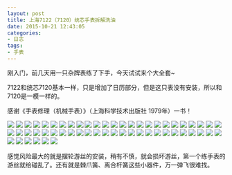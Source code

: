 ```yaml
---
layout: post
title: 上海7122（7120）统芯手表拆解洗油
date: 2015-10-21 12:43:05
categories:
- 日志
tags:
- 手表
---
```


刚入门，前几天用一只杂牌表练了下手，今天试试来个大全套~    

7122和统芯7120基本一样，只是增加了日历部分，但是这只表没有安装，所以和7120是一模一样的。  


感谢《手表修理（机械手表）》（上海科学技术出版社 1979年）一书！  

![](http://i1328.photobucket.com/albums/w532/xwlogic/IMG_4215_zpshidqwwni.jpg)
![](http://i1328.photobucket.com/albums/w532/xwlogic/IMG_4216_zpsb0pgavlx.jpg)
![](http://i1328.photobucket.com/albums/w532/xwlogic/IMG_4217_zps6vyfacnu.jpg)
![](http://i1328.photobucket.com/albums/w532/xwlogic/IMG_4218_zps7os1fndx.jpg)
![](http://i1328.photobucket.com/albums/w532/xwlogic/IMG_4219_zpsdy2l7nbo.jpg)
![](http://i1328.photobucket.com/albums/w532/xwlogic/IMG_4220_zpsb4axejc2.jpg)
![](http://i1328.photobucket.com/albums/w532/xwlogic/IMG_4221_zpszlsvhqfa.jpg)
![](http://i1328.photobucket.com/albums/w532/xwlogic/IMG_4222_zpsbccxoid9.jpg)
![](http://i1328.photobucket.com/albums/w532/xwlogic/IMG_4223_zpsp7bm7wgg.jpg)
![](http://i1328.photobucket.com/albums/w532/xwlogic/IMG_4224_zps1ysmxkdr.jpg)
![](http://i1328.photobucket.com/albums/w532/xwlogic/IMG_4226_zpszycg5wur.jpg)
![](http://i1328.photobucket.com/albums/w532/xwlogic/IMG_4227_zpsusszsnp7.jpg)
![](http://i1328.photobucket.com/albums/w532/xwlogic/IMG_4228_zpsyo8zaoqs.jpg)
![](http://i1328.photobucket.com/albums/w532/xwlogic/IMG_4229_zpszkv9ckcp.jpg)
![](http://i1328.photobucket.com/albums/w532/xwlogic/IMG_4230_zps2zvolnq9.jpg)
![](http://i1328.photobucket.com/albums/w532/xwlogic/IMG_4231_zpswk0g1bwv.jpg)
![](http://i1328.photobucket.com/albums/w532/xwlogic/IMG_4232_zpscfgfqrwg.jpg)
![](http://i1328.photobucket.com/albums/w532/xwlogic/IMG_4233_zpsysct65hz.jpg)
![](http://i1328.photobucket.com/albums/w532/xwlogic/IMG_4234_zpst8ywbbbs.jpg)
![](http://i1328.photobucket.com/albums/w532/xwlogic/IMG_4235_zpsizrio7dw.jpg)
![](http://i1328.photobucket.com/albums/w532/xwlogic/IMG_4237_zpsxgizmpy2.jpg)
![](http://i1328.photobucket.com/albums/w532/xwlogic/IMG_4238_zpsunzpzhfe.jpg)
![](http://i1328.photobucket.com/albums/w532/xwlogic/IMG_4240_zpsk6exrghk.jpg)
![](http://i1328.photobucket.com/albums/w532/xwlogic/IMG_4241_zpsiqnr14sp.jpg)
![](http://i1328.photobucket.com/albums/w532/xwlogic/IMG_4242_zpsbu0csgml.jpg)
![](http://i1328.photobucket.com/albums/w532/xwlogic/IMG_4243_zpsuznxh8ys.jpg)
![](http://i1328.photobucket.com/albums/w532/xwlogic/IMG_4245_zpsbebke2xb.jpg)
![](http://i1328.photobucket.com/albums/w532/xwlogic/IMG_4246_zpspjkbqqy5.jpg)
![](http://i1328.photobucket.com/albums/w532/xwlogic/IMG_4247_zpsjihhz88b.jpg)
![](http://i1328.photobucket.com/albums/w532/xwlogic/IMG_4248_zpsv7i8jzjz.jpg)
![](http://i1328.photobucket.com/albums/w532/xwlogic/IMG_4249_zpsdfmmgtrg.jpg)
![](http://i1328.photobucket.com/albums/w532/xwlogic/IMG_4250_zps2yzbigz6.jpg)
![](http://i1328.photobucket.com/albums/w532/xwlogic/IMG_4252_zps4fhjkxlr.jpg)
![](http://i1328.photobucket.com/albums/w532/xwlogic/IMG_4255_zpse1hdhzn7.jpg)
![](http://i1328.photobucket.com/albums/w532/xwlogic/IMG_4256_zpsmvwrs98e.jpg)
![](http://i1328.photobucket.com/albums/w532/xwlogic/IMG_4258_zpsnvv0mrjd.jpg)
![](http://i1328.photobucket.com/albums/w532/xwlogic/IMG_4259_zpsb77kps0u.jpg)
![](http://i1328.photobucket.com/albums/w532/xwlogic/IMG_4261_zps9i7nagaq.jpg)
![](http://i1328.photobucket.com/albums/w532/xwlogic/IMG_4262_zpsinomceaa.jpg)
![](http://i1328.photobucket.com/albums/w532/xwlogic/IMG_4263_zpsqytflstv.jpg)
![](http://i1328.photobucket.com/albums/w532/xwlogic/IMG_4264_zpsduu9zxls.jpg)
![](http://i1328.photobucket.com/albums/w532/xwlogic/IMG_4266_zpsqyduvxeg.jpg)
![](http://i1328.photobucket.com/albums/w532/xwlogic/IMG_4267_zpszk8xggpp.jpg)
![](http://i1328.photobucket.com/albums/w532/xwlogic/IMG_4268_zpsy5ohl5nu.jpg)
![](http://i1328.photobucket.com/albums/w532/xwlogic/IMG_4270_zpsonghlkda.jpg)
![](http://i1328.photobucket.com/albums/w532/xwlogic/IMG_4273_zpsoooipc4o.jpg)
![](http://i1328.photobucket.com/albums/w532/xwlogic/IMG_4274_zpsyl5rghek.jpg)
![](http://i1328.photobucket.com/albums/w532/xwlogic/IMG_4275_zpslw968hf2.jpg)
![](http://i1328.photobucket.com/albums/w532/xwlogic/IMG_4276_zpsbs3ymqtc.jpg)
![](http://i1328.photobucket.com/albums/w532/xwlogic/IMG_42761_zpsonbvffnr.jpg)
![](http://i1328.photobucket.com/albums/w532/xwlogic/IMG_4277_zpsvtj3upcs.jpg)
![](http://i1328.photobucket.com/albums/w532/xwlogic/IMG_4278_zpsv69o01gd.jpg)
![](http://i1328.photobucket.com/albums/w532/xwlogic/IMG_4280_zps3eoyeasu.jpg)
![](http://i1328.photobucket.com/albums/w532/xwlogic/IMG_4281_zpsih1awqfs.jpg)
![](http://i1328.photobucket.com/albums/w532/xwlogic/IMG_4285_zpsishcz9ih.jpg)
![](http://i1328.photobucket.com/albums/w532/xwlogic/IMG_4287_zpsex6oqzts.jpg)
  
  
感觉风险最大的就是摆轮游丝的安装，稍有不慎，就会损坏游丝，第一个练手表的游丝就给碰乱了。还有就是棘爪簧、离合杆簧这些小器件，万一弹飞很难找。
